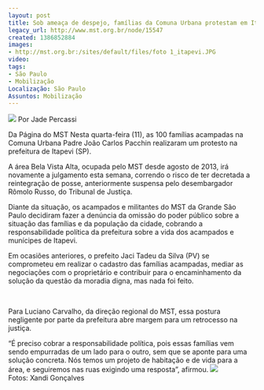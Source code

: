 ```yaml
---
layout: post
title: Sob ameaça de despejo, famílias da Comuna Urbana protestam em Itapevi
legacy_url: http://www.mst.org.br/node/15547
created: 1386852884
images:
- http://mst.org.br:/sites/default/files/foto 1_itapevi.JPG
video: 
tags:
- São Paulo
- Mobilização
Localização: São Paulo
Assuntos: Mobilização
---
```



![](/sites/default/files/foto%201_itapevi.JPG)
Por Jade Percassi

Da Página do MST
Nesta quarta-feira (11), as 100 famílias acampadas na Comuna Urbana Padre João Carlos Pacchin realizaram um protesto na prefeitura de Itapevi (SP). 


A área Bela Vista Alta, ocupada pelo MST desde agosto de 2013, irá novamente a julgamento esta semana, correndo o risco de ter decretada a reintegração de posse, anteriormente suspensa pelo desembargador Rômolo Russo, do Tribunal de Justiça.


Diante da situação, os acampados e militantes do MST da Grande São Paulo decidiram fazer a denúncia da omissão do poder público sobre a situação das famílias e da população da cidade, cobrando a responsabilidade política da prefeitura sobre a vida dos acampados e munícipes de Itapevi. 


Em ocasiões anteriores, o prefeito Jaci Tadeu da Silva (PV) se comprometeu em realizar o cadastro das famílias acampadas, mediar as negociações com o proprietário e contribuir para o encaminhamento da solução da questão da moradia digna, mas nada foi feito.

 

Para Luciano Carvalho, da direção regional do MST, essa postura negligente por parte da prefeitura abre margem para um retrocesso na justiça. 


“É preciso cobrar a responsabilidade política, pois essas famílias vem sendo empurradas de um lado para o outro, sem que se aponte para uma solução concreta. Nós temos um projeto de habitação e de vida para a área, e seguiremos nas ruas exigindo uma resposta”, afirmou.
![](/sites/default/files/foto%202_itapevi.JPG)
Fotos: Xandi Gonçalves
